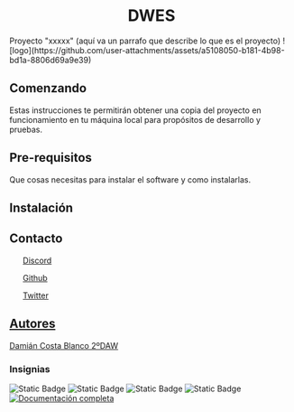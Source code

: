 <h1 align="center">DWES</h1>
Proyecto "xxxxx" (aquí va un parrafo que describe lo que es el proyecto)
![logo](https://github.com/user-attachments/assets/a5108050-b181-4b98-bd1a-8806d69a9e39)

<h2>Comenzando</h2>
Estas instrucciones te permitirán obtener una copia del proyecto en funcionamiento en tu máquina local
para propósitos de desarrollo y pruebas.

<h2>Pre-requisitos</h2>
Que cosas necesitas para instalar el software y como instalarlas.

<h2>Instalación</h2>

<h2>Contacto</h2>
<a href="https://discord.com/"><ul>Discord</ul></a>
<a href="https://discord.com/"><ul>Github</ul>
<a href="https://discord.com/"><ul>Twitter</ul>

<h2>Autores</h2>
<a href="https://github.com/Damiancb97">Damián Costa Blanco 2ºDAW</a>

<h3>Insignias</h3>

![Static Badge](https://img.shields.io/badge/discord-Proyecto-brightgreen?logo=discord)
![Static Badge](https://img.shields.io/badge/%3Clicense%3E-%3CMIT%3E-red)
![Static Badge](https://img.shields.io/badge/%3CMaven%20central%3E-v4.0.1-blue)
![Static Badge](https://img.shields.io/badge/%3Crelease%20date%3E-august-yellow)
[![Documentación completa](https://img.shields.io/badge/Documentación-Completa-brightgreen)](https://tu-enlace.com)



